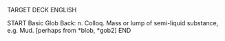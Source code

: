 TARGET DECK
ENGLISH

START
Basic
Glob
Back: n. Colloq. Mass or lump of semi-liquid substance, e.g. Mud. [perhaps from *blob, *gob2]
END
